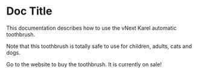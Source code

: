 # Doc Title

This documentation describes how to use the vNext Karel automatic toothbrush.

Note that this toothbrush is totally safe to use for children, adults, cats and dogs.

Go to the website to buy the toothbrush. It is currently on sale!
